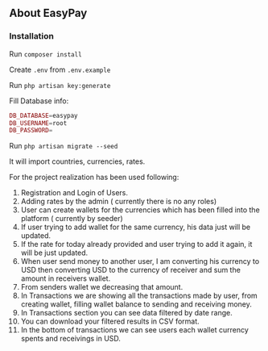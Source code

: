 ## About EasyPay

### Installation
Run `composer install`

Create `.env` from `.env.example`

Run `php artisan key:generate`

Fill Database info:
```php
DB_DATABASE=easypay
DB_USERNAME=root
DB_PASSWORD=
```
Run `php artisan migrate --seed`

It will import countries, currencies, rates.

For the project realization has been used following:
1. Registration and Login of Users.
2. Adding rates by the admin ( currently there is no any roles)
3. User can create wallets for the currencies which has been filled into the platform ( currently by seeder)
4. If user trying to add wallet for the same currency, his data just will be updated. 
5. If the rate for today already provided and user trying to add it again, it will be just updated.
6. When user send money to another user, I am converting his currency to USD then converting USD to the currency of receiver and sum the amount in receivers wallet. 
7. From senders wallet we decreasing that amount.
8. In Transactions we are showing all the transactions made by user, from creating wallet, filling wallet balance to sending and receiving money. 
9. In Transactions section you can see data filtered by date range. 
10. You can download your filtered results in CSV format.
11. In the bottom of transactions we can see users each wallet currency spents and receivings in USD.


